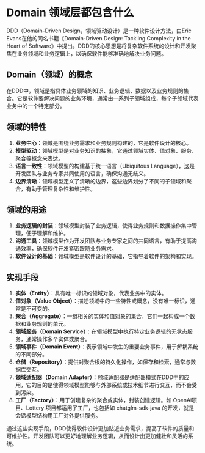 # Domain 领域层都包含什么

DDD（Domain-Driven Design，领域驱动设计）是一种软件设计方法，由Eric Evans在他的同名书籍《Domain-Driven Design: Tackling Complexity in the Heart of Software》中提出。DDD的核心思想是将复杂软件系统的设计和开发聚焦在业务领域和业务逻辑上，以确保软件能够准确地解决业务问题。



## **Domain（领域）的概念**



在DDD中，领域是指具体业务领域的知识、业务逻辑、数据以及业务规则的集合。它是软件要解决问题的业务环境，通常由一系列子领域组成，每个子领域代表业务中的一个特定部分。



## **领域的特性**



1. **业务中心**：领域是围绕业务需求和业务规则构建的，它是软件设计的核心。
2. **模型驱动**：领域模型是对业务知识的抽象，它通过领域实体、值对象、服务、聚合等概念来表达。
3. **语言一致性**：领域模型的构建基于统一语言（Ubiquitous Language），这是开发团队与业务专家共同使用的语言，确保沟通无歧义。
4. **边界清晰**：领域模型定义了清晰的边界，这些边界划分了不同的子领域和聚合，有助于管理复杂性和维护性。



## **领域的用途**



1. **业务逻辑的封装**：领域模型封装了业务逻辑，使得业务规则和数据操作集中管理，便于理解和维护。
2. **沟通工具**：领域模型作为开发团队与业务专家之间的共同语言，有助于提高沟通效率，确保软件开发紧密跟随业务需求。
3. **软件设计的基础**：领域模型是软件设计的基础，它指导着软件的架构和实现。



## **实现手段**



1. **实体（Entity）**：具有唯一标识的领域对象，代表业务中的实体。
2. **值对象（Value Object）**：描述领域中的一些特性或概念，没有唯一标识，通常是不可变的。
3. **聚合（Aggregate）**：一组相关的实体和值对象的集合，它们一起构成一个数据和业务规则的单元。
4. **领域服务（Domain Service）**：在领域模型中执行特定业务逻辑的无状态服务，通常操作多个实体或聚合。
5. **领域事件（Domain Event）**：表示领域中发生的重要业务事件，用于解耦系统的不同部分。
6. **仓储（Repository）**：提供对聚合根的持久化操作，如保存和检索，通常与数据库交互。
7. **领域适配器（Domain Adapter）**：领域适配器是适配器模式在DDD中的应用，它的目的是使得领域模型能够与外部系统或技术细节进行交互，而不会受到污染。
8. **工厂（Factory）**：用于创建复杂的聚合或实体，封装创建逻辑。如 OpenAi项目、Lottery 项目都运用了工厂，也包括如 chatglm-sdk-java 的开发，就是会话模型结构用工厂对外提供服务。



通过这些实现手段，DDD使得软件设计更加贴近业务需求，提高了软件的质量和可维护性。开发团队可以更好地理解业务逻辑，从而设计出更加健壮和灵活的系统。